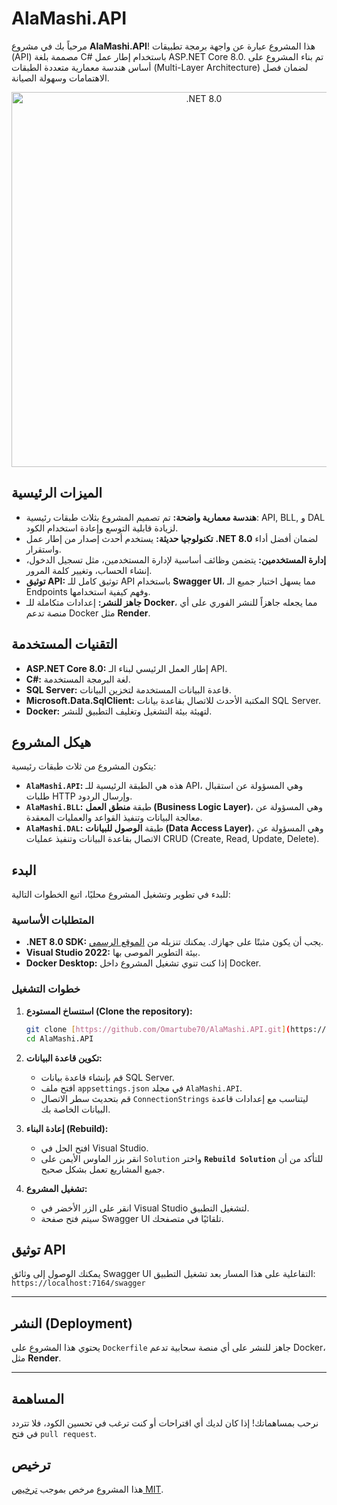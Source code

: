 # AlaMashi.API

مرحباً بك في مشروع **AlaMashi.API**! هذا المشروع عبارة عن واجهة برمجة تطبيقات (API) مصممة بلغة C# باستخدام إطار عمل ASP.NET Core 8.0. تم بناء المشروع على أساس هندسة معمارية متعددة الطبقات (Multi-Layer Architecture) لضمان فصل الاهتمامات وسهولة الصيانة.

<div align="center">
  <img src="https://devblogs.microsoft.com/dotnet/wp-content/uploads/sites/10/2023/11/Header_image_for_NET_8_Announce_Blog_Post-scaled.jpg" alt=".NET 8.0" width="600"/>
</div>

## الميزات الرئيسية

- **هندسة معمارية واضحة:** تم تصميم المشروع بثلاث طبقات رئيسية: API, BLL, و DAL لزيادة قابلية التوسع وإعادة استخدام الكود.
- **تكنولوجيا حديثة:** يستخدم أحدث إصدار من إطار عمل **.NET 8.0** لضمان أفضل أداء واستقرار.
- **إدارة المستخدمين:** يتضمن وظائف أساسية لإدارة المستخدمين، مثل تسجيل الدخول، إنشاء الحساب، وتغيير كلمة المرور.
- **توثيق API:** توثيق كامل للـ API باستخدام **Swagger UI**، مما يسهل اختبار جميع الـ Endpoints وفهم كيفية استخدامها.
- **جاهز للنشر:** إعدادات متكاملة للـ **Docker**، مما يجعله جاهزاً للنشر الفوري على أي منصة تدعم Docker مثل **Render**.

## التقنيات المستخدمة

- **ASP.NET Core 8.0:** إطار العمل الرئيسي لبناء الـ API.
- **C#:** لغة البرمجة المستخدمة.
- **SQL Server:** قاعدة البيانات المستخدمة لتخزين البيانات.
- **Microsoft.Data.SqlClient:** المكتبة الأحدث للاتصال بقاعدة بيانات SQL Server.
- **Docker:** لتهيئة بيئة التشغيل وتغليف التطبيق للنشر.

## هيكل المشروع

يتكون المشروع من ثلاث طبقات رئيسية:

- **`AlaMashi.API`:** هذه هي الطبقة الرئيسية للـ API، وهي المسؤولة عن استقبال طلبات HTTP وإرسال الردود.
- **`AlaMashi.BLL`:** طبقة **منطق العمل (Business Logic Layer)**، وهي المسؤولة عن معالجة البيانات وتنفيذ القواعد والعمليات المعقدة.
- **`AlaMashi.DAL`:** طبقة **الوصول للبيانات (Data Access Layer)**، وهي المسؤولة عن الاتصال بقاعدة البيانات وتنفيذ عمليات CRUD (Create, Read, Update, Delete).

## البدء

للبدء في تطوير وتشغيل المشروع محليًا، اتبع الخطوات التالية:

### المتطلبات الأساسية

- **.NET 8.0 SDK:** يجب أن يكون مثبتًا على جهازك. يمكنك تنزيله من [الموقع الرسمي](https://dotnet.microsoft.com/download/dotnet/8.0).
- **Visual Studio 2022:** بيئة التطوير الموصى بها.
- **Docker Desktop:** إذا كنت تنوي تشغيل المشروع داخل Docker.

### خطوات التشغيل

1.  **استنساخ المستودع (Clone the repository):**
    ```bash
    git clone [https://github.com/Omartube70/AlaMashi.API.git](https://github.com/Omartube70/AlaMashi.API.git)
    cd AlaMashi.API
    ```

2.  **تكوين قاعدة البيانات:**
    * قم بإنشاء قاعدة بيانات SQL Server.
    * افتح ملف `appsettings.json` في مجلد `AlaMashi.API`.
    * قم بتحديث سطر الاتصال `ConnectionStrings` ليتناسب مع إعدادات قاعدة البيانات الخاصة بك.

3.  **إعادة البناء (Rebuild):**
    * افتح الحل في Visual Studio.
    * انقر بزر الماوس الأيمن على `Solution` واختر **`Rebuild Solution`** للتأكد من أن جميع المشاريع تعمل بشكل صحيح.

4.  **تشغيل المشروع:**
    * انقر على الزر الأخضر في Visual Studio لتشغيل التطبيق.
    * سيتم فتح صفحة Swagger UI تلقائيًا في متصفحك.

## توثيق API

يمكنك الوصول إلى وثائق Swagger UI التفاعلية على هذا المسار بعد تشغيل التطبيق:
`https://localhost:7164/swagger`

---

## النشر (Deployment)

يحتوي هذا المشروع على `Dockerfile` جاهز للنشر على أي منصة سحابية تدعم Docker، مثل **Render**.

---

## المساهمة

نرحب بمساهماتك! إذا كان لديك أي اقتراحات أو كنت ترغب في تحسين الكود، فلا تتردد في فتح `pull request`.

## ترخيص

هذا المشروع مرخص بموجب [ترخيص MIT](https://github.com/Omartube70/AlaMashi.API/blob/master/LICENSE).
